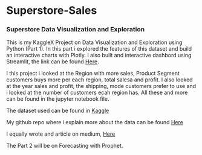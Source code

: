 # Superstore-Sales
### Superstore Data Visualization and Exploration
This is my KaggleX Project on Data Visualization and Exploration using Python (Part 1). 
In this part i explored the features of this dataset and build an interactive charts with Plotly. I also built and interactive dashbord using Streamlit, the link can be found [Here](https://medium.com/@oriji.sandra_21900/building-interactive-charts-with-plotly-07a379452c74).

I this project i looked at the Region with more sales, Product Segment customers buys more per each region, total salesa and profit. I also looked at the year sales and profit, the shipping, mode customers prefer to use and i looked at the number of customers ecah region has. All these and more can be found in the jupyter notebook file.

The dataset used can be found in [Kaggle](https://www.kaggle.com/datasets/vivek468/superstore-dataset-final)

My github repo where i explain more about the data can be found [Here](https://www.kaggle.com/datasets/vivek468/superstore-dataset-final)


I equally wrote and article on medium, [Here](https://medium.com/@oriji.sandra_21900/building-interactive-charts-with-plotly-07a379452c74)

The Part 2 will be on Forecasting with Prophet.
